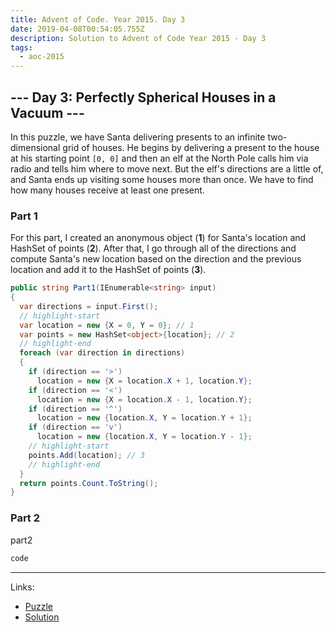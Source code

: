 ```yaml
---
title: Advent of Code. Year 2015. Day 3
date: 2019-04-08T00:54:05.755Z
description: Solution to Advent of Code Year 2015 - Day 3
tags:
  - aoc-2015
---
```

## --- Day 3: Perfectly Spherical Houses in a Vacuum ---

In this puzzle, we have Santa delivering presents to an infinite two-dimensional grid of houses. He begins by delivering a present to the house at his starting point `[0, 0]` and then an elf at the North Pole calls him via radio and tells him where to move next. But the elf's directions are a little of, and Santa ends up visiting some houses more than once. We have to find how many houses receive at least one present.

### Part 1

For this part, I created an anonymous object (**1**) for Santa's location and HashSet of points (**2**). After that, I go through all of the directions and compute Santa's new location based on the direction and the previous location and add it to the HashSet of points (**3**).

```csharp
public string Part1(IEnumerable<string> input)
{
  var directions = input.First();
  // highlight-start
  var location = new {X = 0, Y = 0}; // 1
  var points = new HashSet<object>{location}; // 2
  // highlight-end
  foreach (var direction in directions)
  {
    if (direction == '>')
      location = new {X = location.X + 1, location.Y};
    if (direction == '<')
      location = new {X = location.X - 1, location.Y};
    if (direction == '^')
      location = new {location.X, Y = location.Y + 1};
    if (direction == 'v')
      location = new {location.X, Y = location.Y - 1};
    // highlight-start
    points.Add(location); // 3
    // highlight-end
  }
  return points.Count.ToString();
}
```

### Part 2

part2

```csharp
code
```

---
Links:
* [Puzzle](https://adventofcode.com/2015/day/3)
* [Solution](https://github.com/PDmatrix/advent-of-code/tree/master/CSharp/Solutions/2015/3)
